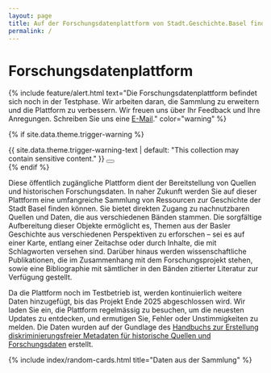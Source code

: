 ```yaml
---
layout: page
title: Auf der Forschungsdatenplattform von Stadt.Geschichte.Basel finden Sie nachnutzbare Quellen und Daten zur Geschichte der Stadt Basel.
permalink: /
---
```


# Forschungsdatenplattform

{% include feature/alert.html text="Die Forschungsdatenplattform befindet sich noch in der Testphase. Wir arbeiten daran, die Sammlung zu erweitern und die Plattform zu verbessern. Wir freuen uns über Ihr Feedback und Ihre Anregungen. Schreiben Sie uns eine <a href='mailto:info@stadtgeschichtebasel.ch'>E-Mail</a>." color="warning" %}

{% if site.data.theme.trigger-warning %}
<div class="alert alert-danger alert-dismissible fade show" role="alert" id="trigger-warning">
    {{ site.data.theme.trigger-warning-text | default: "This collection may contain sensitive content." }}
    <button type="button" class="btn-close top-50 translate-middle-y" data-bs-dismiss="alert" aria-label="Hinweis ausblenden"></button>
</div>
{% endif %}

Diese öffentlich zugängliche Plattform dient der Bereitstellung von Quellen und historischen Forschungsdaten. In naher Zukunft werden Sie auf dieser Plattform eine umfangreiche Sammlung von Ressourcen zur Geschichte der Stadt Basel finden können. Sie bietet direkten Zugang zu nachnutzbaren Quellen und Daten, die aus verschiedenen Bänden stammen. Die sorgfältige Aufbereitung dieser Objekte ermöglicht es, Themen aus der Basler Geschichte aus verschiedenen Perspektiven zu erforschen – sei es auf einer Karte, entlang einer Zeitachse oder durch Inhalte, die mit Schlagworten versehen sind. Darüber hinaus werden wissenschaftliche Publikationen, die im Zusammenhang mit dem Forschungsprojekt stehen, sowie eine Bibliographie mit sämtlicher in den Bänden zitierter Literatur zur Verfügung gestellt.

Da die Plattform noch im Testbetrieb ist, werden kontinuierlich weitere Daten hinzugefügt, bis das Projekt Ende 2025 abgeschlossen wird. Wir laden Sie ein, die Plattform regelmässig zu besuchen, um die neuesten Updates zu entdecken, und ermutigen Sie, Fehler oder Unstimmigkeiten zu melden. Die Daten wurden auf der Gundlage des [Handbuchs zur Erstellung diskriminierungsfreier Metadaten für historische Quellen und Forschungsdaten](https://maehr.github.io/diskriminierungsfreie-metadaten/) erstellt.

{% include index/random-cards.html title="Daten aus der Sammlung" %}